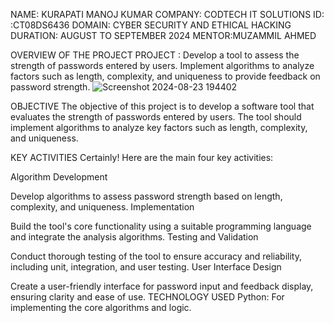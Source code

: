 NAME: KURAPATI MANOJ KUMAR
COMPANY: CODTECH IT SOLUTIONS
ID: :CT08DS6436
DOMAIN: CYBER SECURITY AND ETHICAL HACKING
DURATION: AUGUST TO SEPTEMBER 2024
MENTOR:MUZAMMIL AHMED


OVERVIEW OF THE PROJECT
PROJECT : Develop a tool to assess the strength of passwords entered by users. Implement algorithms to analyze factors such as length, complexity, and uniqueness to provide feedback on password strength.
![Screenshot 2024-08-23 194402](https://github.com/user-attachments/assets/5bd386ba-c917-4794-8d40-3c3cdb5cd012)

OBJECTIVE
The objective of this project is to develop a software tool that evaluates the strength of passwords entered by users. The tool should implement algorithms to analyze key factors such as length, complexity, and uniqueness.

KEY ACTIVITIES
Certainly! Here are the main four key activities:

Algorithm Development

Develop algorithms to assess password strength based on length, complexity, and uniqueness.
Implementation

Build the tool's core functionality using a suitable programming language and integrate the analysis algorithms.
Testing and Validation

Conduct thorough testing of the tool to ensure accuracy and reliability, including unit, integration, and user testing.
User Interface Design

Create a user-friendly interface for password input and feedback display, ensuring clarity and ease of use.
TECHNOLOGY USED
Python: For implementing the core algorithms and logic.
